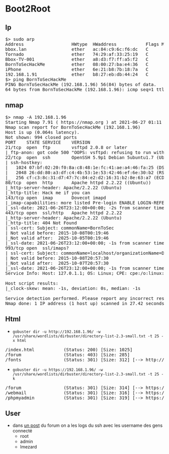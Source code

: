 # Boot2Root

## Ip
<pre>
$> sudo arp
Address                  HWtype  HWaddress           Flags Mask            Iface
bbox.lan                 ether   ac:84:c9:6c:f6:dc   C                     eth0
Tornado                  ether   74:29:af:33:25:19   C                     eth0
Bbox-TV-001              ether   a8:d3:f7:ff:a5:f2   C                     eth0
BornToSecHackMe          ether   08:00:27:ba:e4:36   C                     eth0
iPhone                   ether   6e:21:b8:7b:18:7a   C                     eth0
192.168.1.91             ether   b8:27:eb:db:44:24   C                     eth0
$> ping BornToSecHackMe
PING BornToSecHackMe (192.168.1.96) 56(84) bytes of data.
64 bytes from BornToSecHackMe (192.168.1.96): icmp_seq=1 ttl=64 time=0.826 ms
</pre>

## nmap
<pre>
$> nmap -A 192.168.1.96
Starting Nmap 7.91 ( https://nmap.org ) at 2021-06-27 01:11 CEST
Nmap scan report for BornToSecHackMe (192.168.1.96)
Host is up (0.064s latency).
Not shown: 994 closed ports
PORT    STATE SERVICE    VERSION
21/tcp  open  ftp        vsftpd 2.0.8 or later
|_ftp-anon: got code 500 "OOPS: vsftpd: refusing to run with writable root inside chroot()".
22/tcp  open  ssh        OpenSSH 5.9p1 Debian 5ubuntu1.7 (Ubuntu Linux; protocol 2.0)
| ssh-hostkey: 
|   1024 07:bf:02:20:f0:8a:c8:48:1e:fc:41:ae:a4:46:fa:25 (DSA)
|   2048 26:dd:80:a3:df:c4:4b:53:1e:53:42:46:ef:6e:30:b2 (RSA)
|_  256 cf:c3:8c:31:d7:47:7c:84:e2:d2:16:31:b2:8e:63:a7 (ECDSA)
80/tcp  open  http       Apache httpd 2.2.22 ((Ubuntu))
|_http-server-header: Apache/2.2.22 (Ubuntu)
|_http-title: Hack me if you can
143/tcp open  imap       Dovecot imapd
|_imap-capabilities: more listed Pre-login ENABLE LOGIN-REFERRALS have IMAP4rev1 LOGINDISABLEDA0001 SASL-IR ID IDLE post-login OK capabilities LITERAL+ STARTTLS
|_ssl-date: 2021-06-26T23:12:00+00:00; -2s from scanner time.
443/tcp open  ssl/http   Apache httpd 2.2.22
|_http-server-header: Apache/2.2.22 (Ubuntu)
|_http-title: 404 Not Found
| ssl-cert: Subject: commonName=BornToSec
| Not valid before: 2015-10-08T00:19:46
|_Not valid after:  2025-10-05T00:19:46
|_ssl-date: 2021-06-26T23:12:00+00:00; -1s from scanner time.
993/tcp open  ssl/imaps?
| ssl-cert: Subject: commonName=localhost/organizationName=Dovecot mail server
| Not valid before: 2015-10-08T20:57:30
|_Not valid after:  2025-10-07T20:57:30
|_ssl-date: 2021-06-26T23:12:00+00:00; -1s from scanner time.
Service Info: Host: 127.0.1.1; OS: Linux; CPE: cpe:/o:linux:linux_kernel

Host script results:
|_clock-skew: mean: -1s, deviation: 0s, median: -1s

Service detection performed. Please report any incorrect results at https://nmap.org/submit/ .
Nmap done: 1 IP address (1 host up) scanned in 27.42 seconds
</pre>

## Html
- `gobuster dir -u http://192.168.1.96/ -w /usr/share/wordlists/dirbuster/directory-list-2.3-small.txt -t 25 -x html`
<pre>
/index.html           (Status: 200) [Size: 1025]
/forum                (Status: 403) [Size: 285] 
/fonts                (Status: 301) [Size: 312] [--> http://192.168.1.96/fonts/]
</pre>

- `gobuster dir -u https://192.168.1.96/ -w /usr/share/wordlists/dirbuster/directory-list-2.3-small.txt -t 25 -k`
<pre>
/forum                (Status: 301) [Size: 314] [--> https://192.168.1.96/forum/]
/webmail              (Status: 301) [Size: 316] [--> https://192.168.1.96/webmail/]
/phpmyadmin           (Status: 301) [Size: 319] [--> https://192.168.1.96/phpmyadmin/]
</pre>

## User
- dans [un post](https://192.168.1.96/forum/index.php?id=6) du forum on a les logs du ssh avec les username des gens connecté
  - root
  - admin
  - lmezard
